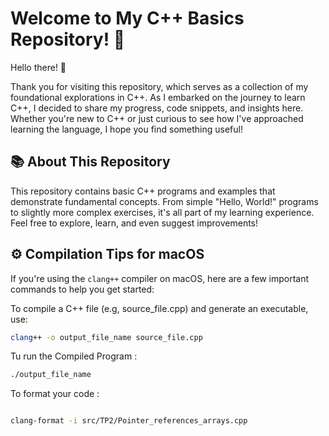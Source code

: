 # Welcome to My C++ Basics Repository! 🎉

Hello there! 👋

Thank you for visiting this repository, which serves as a collection of my foundational explorations in C++. As I embarked on the journey to learn C++, I decided to share my progress, code snippets, and insights here. Whether you're new to C++ or just curious to see how I've approached learning the language, I hope you find something useful!

## 📚 About This Repository

This repository contains basic C++ programs and examples that demonstrate fundamental concepts. From simple "Hello, World!" programs to slightly more complex exercises, it's all part of my learning experience. Feel free to explore, learn, and even suggest improvements!

## ⚙️ Compilation Tips for macOS

If you're using the `clang++` compiler on macOS, here are a few important commands to help you get started:

To compile a C++ file (e.g, source_file.cpp) and generate an executable, use:
```bash
clang++ -o output_file_name source_file.cpp

```

Tu run the Compiled Program :

```bash
./output_file_name 

```

To format your code : 


```bash

clang-format -i src/TP2/Pointer_references_arrays.cpp